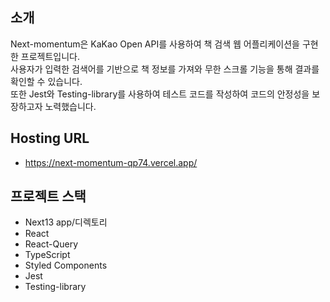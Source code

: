 ## 소개

Next-momentum은 KaKao Open API를 사용하여 책 검색 웹 어플리케이션을 구현한 프로젝트입니다.  
사용자가 입력한 검색어를 기반으로 책 정보를 가져와 무한 스크롤 기능을 통해 결과를 확인할 수 있습니다.  
또한 Jest와 Testing-library를 사용하여 테스트 코드를 작성하여 코드의 안정성을 보장하고자 노력했습니다.  


## Hosting URL

- https://next-momentum-qp74.vercel.app/


## 프로젝트 스택

- Next13 app/디렉토리
- React
- React-Query
- TypeScript
- Styled Components
- Jest
- Testing-library
